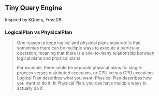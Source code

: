 ## Tiny Query Engine

Inspired by KQuery, FrostDB.

### LogicalPlan vs PhysicalPlan

> One reason to keep logical and physical plans separate is that sometimes there can be multiple ways
> to execute a particular operation, meaning that there is a one-to-many relationship between logical
> plans and physical plans.
> 
> For example, there could be separate physical plans for single-process versus distributed execution,
> or CPU versus GPU execution.
> Logical Plan describes what you want. Physical Plan describes how you want to do it.
> In Physical Plan, you can have multiple ways to actually do it.